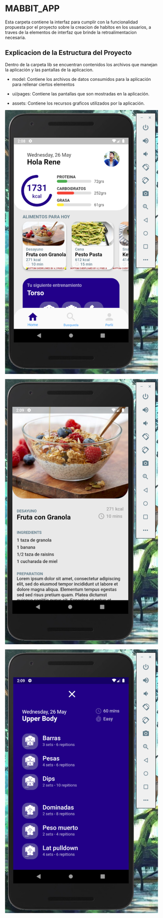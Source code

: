 # MABBIT_APP 
Esta carpeta contiene la interfaz para cumplir con la funcionalidad propuesta por el proyecto
sobre la creacion de habitos en los usuarios, a traves de la elementos de interfaz que brinde
la retroalimentacion necesaria.

## Explicacion de la Estructura del Proyecto
Dentro de la carpeta lib se encuentran contenidos los archivos que manejan la aplicación y
las pantallas de la aplicacion.

- model: Contiene los archivos de datos consumidos para la aplicación para rellenar ciertos
elementos

- ui/pages: Contiene las pantallas que son mostradas en la aplicación.

- assets: Contiene los recursos graficos utilizados por la aplicación.

![mabbit_app](https://github.com/BetoMata/MABBIT/blob/main/Evidence/Ev1.PNG)

![mabbit_app](https://github.com/BetoMata/MABBIT/blob/main/Evidence/Ev2.PNG)

![mabbit_app](https://github.com/BetoMata/MABBIT/blob/main/Evidence/Ev3.PNG)